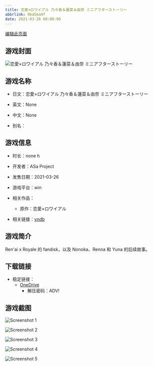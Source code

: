 ```yaml
---
title: 恋愛×ロワイアル 乃々香＆蓮菜＆由奈 ミニアフターストーリー
abbrlink: 9ba5ba4f
date: 2021-03-26 00:00:00
---
```

[编辑此页面](https://github.com/ACG-3/ADV3-source/blob/main/source/_posts/games/%E6%81%8B%E6%84%9B%C3%97%E3%83%AD%E3%83%AF%E3%82%A4%E3%82%A2%E3%83%AB%20%E4%B9%83%E3%80%85%E9%A6%99%EF%BC%86%E8%93%AE%E8%8F%9C%EF%BC%86%E7%94%B1%E5%A5%88%20%E3%83%9F%E3%83%8B%E3%82%A2%E3%83%95%E3%82%BF%E3%83%BC%E3%82%B9%E3%83%88%E3%83%BC%E3%83%AA%E3%83%BC.md)

## 游戏封面

![恋愛×ロワイアル 乃々香＆蓮菜＆由奈 ミニアフターストーリー](https://pan.timero.xyz/onedrive/img_lib_001/%E6%81%8B%E6%84%9B%C3%97%E3%83%AD%E3%83%AF%E3%82%A4%E3%82%A2%E3%83%AB%20%E4%B9%83%E3%80%85%E9%A6%99%EF%BC%86%E8%93%AE%E8%8F%9C%EF%BC%86%E7%94%B1%E5%A5%88%20%E3%83%9F%E3%83%8B%E3%82%A2%E3%83%95%E3%82%BF%E3%83%BC%E3%82%B9%E3%83%88%E3%83%BC%E3%83%AA%E3%83%BC_cover.avif)


## 游戏名称

- 日文：恋愛×ロワイアル 乃々香＆蓮菜＆由奈 ミニアフターストーリー
- 英文：None
- 中文：None

- 别名：


## 游戏信息

- 时长：none h
- 开发者：ASa Project
- 发售日期：2021-03-26
- 游戏平台：win
- 相关作品：
   - 原作：恋愛×ロワイアル

- 相关链接：[vndb](https://vndb.org/v30238)


## 游戏简介

Ren'ai x Royale 的 fandisk，以及 Nonoka、Renna 和 Yuna 的后续故事。


## 下载链接

- 稳定链接：
    - [OneDrive](https://pan.timero.xyz/onedrive/adv_lib_001/%E6%81%8B%E6%84%9B%C3%97%E3%83%AD%E3%83%AF%E3%82%A4%E3%82%A2%E3%83%AB%20%E4%B9%83%E3%80%85%E9%A6%99%EF%BC%86%E8%93%AE%E8%8F%9C%EF%BC%86%E7%94%B1%E5%A5%88%20%E3%83%9F%E3%83%8B%E3%82%A2%E3%83%95%E3%82%BF%E3%83%BC%E3%82%B9%E3%83%88%E3%83%BC%E3%83%AA%E3%83%BC)
        - 解压密码：ADV!



## 游戏截图


![Screenshot 1](https://pan.timero.xyz/onedrive/img_lib_001/%E6%81%8B%E6%84%9B%C3%97%E3%83%AD%E3%83%AF%E3%82%A4%E3%82%A2%E3%83%AB%20%E4%B9%83%E3%80%85%E9%A6%99%EF%BC%86%E8%93%AE%E8%8F%9C%EF%BC%86%E7%94%B1%E5%A5%88%20%E3%83%9F%E3%83%8B%E3%82%A2%E3%83%95%E3%82%BF%E3%83%BC%E3%82%B9%E3%83%88%E3%83%BC%E3%83%AA%E3%83%BC_Screenshot_1.avif)

![Screenshot 2](https://pan.timero.xyz/onedrive/img_lib_001/%E6%81%8B%E6%84%9B%C3%97%E3%83%AD%E3%83%AF%E3%82%A4%E3%82%A2%E3%83%AB%20%E4%B9%83%E3%80%85%E9%A6%99%EF%BC%86%E8%93%AE%E8%8F%9C%EF%BC%86%E7%94%B1%E5%A5%88%20%E3%83%9F%E3%83%8B%E3%82%A2%E3%83%95%E3%82%BF%E3%83%BC%E3%82%B9%E3%83%88%E3%83%BC%E3%83%AA%E3%83%BC_Screenshot_2.avif)

![Screenshot 3](https://pan.timero.xyz/onedrive/img_lib_001/%E6%81%8B%E6%84%9B%C3%97%E3%83%AD%E3%83%AF%E3%82%A4%E3%82%A2%E3%83%AB%20%E4%B9%83%E3%80%85%E9%A6%99%EF%BC%86%E8%93%AE%E8%8F%9C%EF%BC%86%E7%94%B1%E5%A5%88%20%E3%83%9F%E3%83%8B%E3%82%A2%E3%83%95%E3%82%BF%E3%83%BC%E3%82%B9%E3%83%88%E3%83%BC%E3%83%AA%E3%83%BC_Screenshot_3.avif)

![Screenshot 4](https://pan.timero.xyz/onedrive/img_lib_001/%E6%81%8B%E6%84%9B%C3%97%E3%83%AD%E3%83%AF%E3%82%A4%E3%82%A2%E3%83%AB%20%E4%B9%83%E3%80%85%E9%A6%99%EF%BC%86%E8%93%AE%E8%8F%9C%EF%BC%86%E7%94%B1%E5%A5%88%20%E3%83%9F%E3%83%8B%E3%82%A2%E3%83%95%E3%82%BF%E3%83%BC%E3%82%B9%E3%83%88%E3%83%BC%E3%83%AA%E3%83%BC_Screenshot_4.avif)

![Screenshot 5](https://pan.timero.xyz/onedrive/img_lib_001/%E6%81%8B%E6%84%9B%C3%97%E3%83%AD%E3%83%AF%E3%82%A4%E3%82%A2%E3%83%AB%20%E4%B9%83%E3%80%85%E9%A6%99%EF%BC%86%E8%93%AE%E8%8F%9C%EF%BC%86%E7%94%B1%E5%A5%88%20%E3%83%9F%E3%83%8B%E3%82%A2%E3%83%95%E3%82%BF%E3%83%BC%E3%82%B9%E3%83%88%E3%83%BC%E3%83%AA%E3%83%BC_Screenshot_5.avif)

